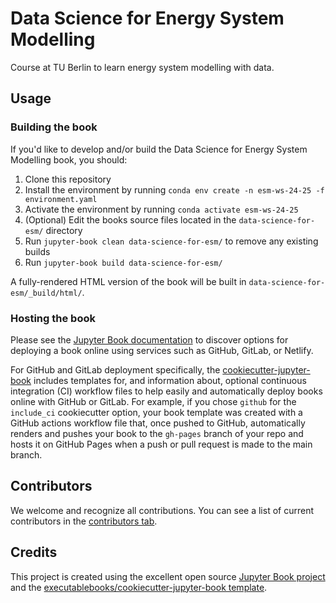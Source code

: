 # Data Science for Energy System Modelling

Course at TU Berlin to learn energy system modelling with data.

## Usage

### Building the book

If you'd like to develop and/or build the Data Science for Energy System Modelling book, you should:

1. Clone this repository
2. Install the environment by running `conda env create -n esm-ws-24-25 -f environment.yaml`
3. Activate the environment by running `conda activate esm-ws-24-25`
3. (Optional) Edit the books source files located in the `data-science-for-esm/` directory
4. Run `jupyter-book clean data-science-for-esm/` to remove any existing builds
5. Run `jupyter-book build data-science-for-esm/`

A fully-rendered HTML version of the book will be built in `data-science-for-esm/_build/html/`.

### Hosting the book

Please see the [Jupyter Book documentation](https://jupyterbook.org/publish/web.html) to discover options for deploying a book online using services such as GitHub, GitLab, or Netlify.

For GitHub and GitLab deployment specifically, the [cookiecutter-jupyter-book](https://github.com/executablebooks/cookiecutter-jupyter-book) includes templates for, and information about, optional continuous integration (CI) workflow files to help easily and automatically deploy books online with GitHub or GitLab. For example, if you chose `github` for the `include_ci` cookiecutter option, your book template was created with a GitHub actions workflow file that, once pushed to GitHub, automatically renders and pushes your book to the `gh-pages` branch of your repo and hosts it on GitHub Pages when a push or pull request is made to the main branch.

## Contributors

We welcome and recognize all contributions. You can see a list of current contributors in the [contributors tab](https://github.com/fneum/data-science-for-esm/graphs/contributors).

## Credits

This project is created using the excellent open source [Jupyter Book project](https://jupyterbook.org/) and the [executablebooks/cookiecutter-jupyter-book template](https://github.com/executablebooks/cookiecutter-jupyter-book).
